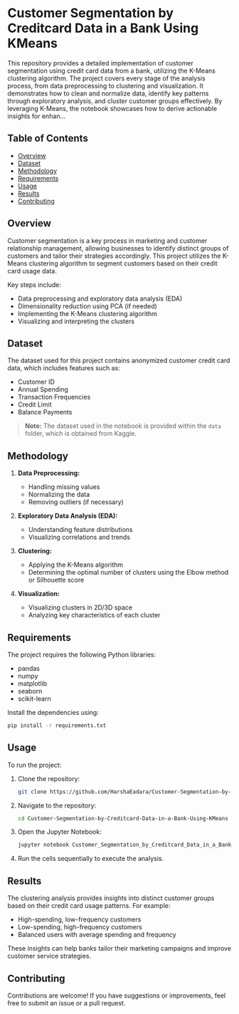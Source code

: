# Customer Segmentation by Creditcard Data in a Bank Using KMeans
This repository provides a detailed implementation of customer segmentation using credit card data from a bank, utilizing the K-Means clustering algorithm. The project covers every stage of the analysis process, from data preprocessing to clustering and visualization. It demonstrates how to clean and normalize data, identify key patterns through exploratory analysis, and cluster customer groups effectively. By leveraging K-Means, the notebook showcases how to derive actionable insights for enhan...

## Table of Contents
- [Overview](#overview)
- [Dataset](#dataset)
- [Methodology](#methodology)
- [Requirements](#requirements)
- [Usage](#usage)
- [Results](#results)
- [Contributing](#contributing)

## Overview
Customer segmentation is a key process in marketing and customer relationship management, allowing businesses to identify distinct groups of customers and tailor their strategies accordingly. This project utilizes the K-Means clustering algorithm to segment customers based on their credit card usage data.

Key steps include:
- Data preprocessing and exploratory data analysis (EDA)
- Dimensionality reduction using PCA (if needed)
- Implementing the K-Means clustering algorithm
- Visualizing and interpreting the clusters

## Dataset
The dataset used for this project contains anonymized customer credit card data, which includes features such as:
- Customer ID
- Annual Spending
- Transaction Frequencies
- Credit Limit
- Balance Payments

> **Note:** The dataset used in the notebook is provided within the `data` folder, which is obtained from Kaggle.

## Methodology
1. **Data Preprocessing:**
   - Handling missing values
   - Normalizing the data
   - Removing outliers (if necessary)

2. **Exploratory Data Analysis (EDA):**
   - Understanding feature distributions
   - Visualizing correlations and trends

3. **Clustering:**
   - Applying the K-Means algorithm
   - Determining the optimal number of clusters using the Elbow method or Silhouette score

4. **Visualization:**
   - Visualizing clusters in 2D/3D space
   - Analyzing key characteristics of each cluster

## Requirements
The project requires the following Python libraries:
- pandas
- numpy
- matplotlib
- seaborn
- scikit-learn

Install the dependencies using:
```bash
pip install -r requirements.txt
```

## Usage
To run the project:
1. Clone the repository:
   ```bash
   git clone https://github.com/HarshaEadara/Customer-Segmentation-by-Creditcard-Data-in-a-Bank-Using-KMeans.git
   ```
2. Navigate to the repository:
   ```bash
   cd Customer-Segmentation-by-Creditcard-Data-in-a-Bank-Using-KMeans
   ```
3. Open the Jupyter Notebook:
   ```bash
   jupyter notebook Customer_Segmentation_by_Creditcard_Data_in_a_Bank_Using_KMeans.ipynb
   ```
4. Run the cells sequentially to execute the analysis.

## Results
The clustering analysis provides insights into distinct customer groups based on their credit card usage patterns. For example:
- High-spending, low-frequency customers
- Low-spending, high-frequency customers
- Balanced users with average spending and frequency

These insights can help banks tailor their marketing campaigns and improve customer service strategies.

## Contributing
Contributions are welcome! If you have suggestions or improvements, feel free to submit an issue or a pull request.


